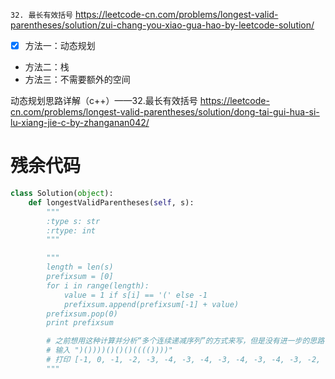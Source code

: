 
`32. 最长有效括号` https://leetcode-cn.com/problems/longest-valid-parentheses/solution/zui-chang-you-xiao-gua-hao-by-leetcode-solution/
- [x] 方法一：动态规划
- 方法二：栈
- 方法三：不需要额外的空间

动态规划思路详解（c++）——32.最长有效括号 https://leetcode-cn.com/problems/longest-valid-parentheses/solution/dong-tai-gui-hua-si-lu-xiang-jie-c-by-zhanganan042/

# 残余代码

```py
class Solution(object):
    def longestValidParentheses(self, s):
        """
        :type s: str
        :rtype: int
        """

        """
        length = len(s)
        prefixsum = [0]
        for i in range(length):
            value = 1 if s[i] == '(' else -1
            prefixsum.append(prefixsum[-1] + value)
        prefixsum.pop(0)
        print prefixsum

        # 之前想用这种计算并分析“多个连续递减序列”的方式来写，但是没有进一步的思路了，先记一下好了。
        # 输入 ")())))()()()(((())))"
        # 打印 [-1, 0, -1, -2, -3, -4, -3, -4, -3, -4, -3, -4, -3, -2, -1, 0, -1, -2, -3, -4]
        """
```
